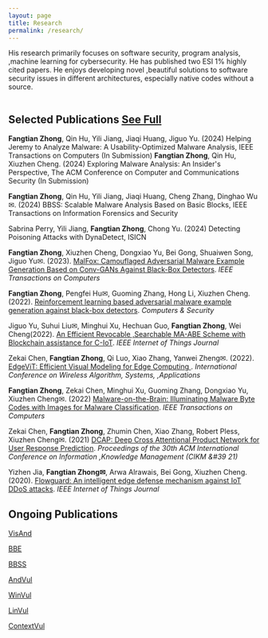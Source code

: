```yaml
---
layout: page
title: Research
permalink: /research/
---
```


His research primarily focuses on software security, program analysis, ,machine learning for cybersecurity. He has published two ESI 1% highly cited papers. He enjoys developing novel ,beautiful solutions to software security issues in different architectures, especially native codes without a source. 
<hr style="clear:both;visibility: hidden;" />


## Selected Publications [See Full](https://scholar.google.com.hk/citations?user=byrWN40AAAAJ&hl=zh-CN&oi=ao)

**Fangtian Zhong**, Qin Hu, Yili Jiang, Jiaqi Huang, Jiguo Yu. (2024) Helping Jeremy to Analyze Malware: A Usability-Optimized Malware Analysis, IEEE Transactions on Computers (In Submission)
**Fangtian Zhong**, Qin Hu, Xiuzhen Cheng. (2024) Exploring Malware Analysis: An Insider's Perspective, The ACM Conference on Computer and Communications Security (In Submission)

**Fangtian Zhong**, Qin Hu, Yili Jiang, Jiaqi Huang, Cheng Zhang, Dinghao Wu✉. (2024) BBSS: Scalable Malware Analysis Based on Basic Blocks, IEEE Transactions on Information Forensics and Security 

Sabrina Perry, Yili Jiang, **Fangtian Zhong**, Chong Yu. (2024) Detecting Poisoning Attacks with DynaDetect, ISICN

**Fangtian Zhong**, Xiuzhen Cheng, Dongxiao Yu, Bei Gong, Shuaiwen Song, Jiguo Yu✉. (2023). [MalFox: Camouflaged Adversarial Malware Example Generation Based on Conv-GANs Against Black-Box Detectors](https://ieeexplore.ieee.org/abstract/document/10017127/). *IEEE Transactions on Computers*

**Fangtian Zhong**, Pengfei Hu✉, Guoming Zhang, Hong Li, Xiuzhen Cheng. (2022). [Reinforcement learning based adversarial malware example generation against black-box detectors](https://ieeexplore.ieee.org/abstract/document/9090824). *Computers \& Security*

Jiguo Yu,  Suhui Liu✉, Minghui Xu, Hechuan Guo, **Fangtian Zhong**, Wei Cheng(2022). [An Efficient Revocable ,Searchable MA-ABE Scheme with Blockchain assistance for C-IoT](https://ieeexplore.ieee.org/abstract/document/9920181). *IEEE Internet of Things Journal*  

Zekai Chen, **Fangtian Zhong**, Qi Luo, Xiao Zhang, Yanwei Zheng✉. (2022). [EdgeViT: Efficient Visual Modeling for Edge Computing
](https://link.springer.com/chapter/10.1007/978-3-031-19211-1_33). *International Conference on Wireless Algorithm, Systems, ,Applications* 

**Fangtian Zhong**, Zekai Chen, Minghui Xu, Guoming Zhang, Dongxiao Yu, Xiuzhen Cheng✉. (2022) [Malware-on-the-Brain: Illuminating Malware Byte Codes with Images for Malware Classification](https://ieeexplore.ieee.org/abstract/document/9737370). *IEEE Transactions on Computers*

Zekai Chen, **Fangtian Zhong**, Zhumin Chen, Xiao Zhang, Robert Pless, Xiuzhen Cheng✉. (2021) [DCAP: Deep Cross Attentional Product Network for User Response Prediction](https://dl.acm.org/doi/abs/10.1145/3459637.3482246). *Proceedings of the 30th ACM International Conference on Information ,Knowledge Management (CIKM &#39 21)* 

Yizhen Jia, **Fangtian Zhong✉**, Arwa Alrawais, Bei Gong, Xiuzhen Cheng. (2020). [Flowguard: An intelligent edge defense mechanism against IoT DDoS attacks](https://ieeexplore.ieee.org/abstract/document/9090824). *IEEE Internet of Things Journal*


## Ongoing Publications

[VisAnd]()

[BBE]()   

[BBSS]()  

[AndVul]()

[WinVul]()

[LinVul]() 

[ContextVul]()